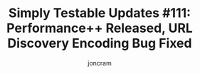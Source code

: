 ---
layout: default
title: "Simply Testable Updates #111: Performance++ Released, URL Discovery Encoding Bug Fixed"
author: joncram
continue_reading: false
newsletter:
    issue_number: 111th
    url: https://us5.campaign-archive1.com/?u=ac75e33d993d2b502e333ddd0&amp;id=9e9329d258
    highlights:
      - <a href="https://us5.campaign-archive1.com/?u=ac75e33d993d2b502e333ddd0&amp;id=9e9329d258#performance-improvements">Performance Improvements</a>
      - <a href="https://us5.campaign-archive1.com/?u=ac75e33d993d2b502e333ddd0&amp;id=9e9329d258#url-discovery-character-encoding-bug-fixed">URL Discovery Character Encoding Bug Fixed</a>
    closing_sentence: Expect the next newsletter in a week from now on 22 October 2014
---